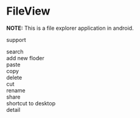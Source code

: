 FileView
========

**NOTE:** This is a file explorer application in android.

support 

  search  
  add new floder  
  paste  
  copy  
  delete  
  cut  
  rename  
  share  
  shortcut to desktop  
  detail  

